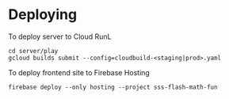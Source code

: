 # Deploying
To deploy server to Cloud RunL
```
cd server/play
gcloud builds submit --config=cloudbuild-<staging|prod>.yaml
```

To deploy frontend site to Firebase Hosting
```
firebase deploy --only hosting --project sss-flash-math-fun
```
